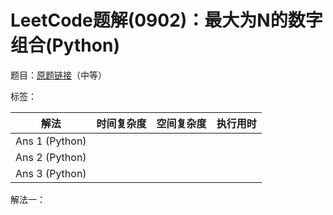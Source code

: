 # LeetCode题解(0902)：最大为N的数字组合(Python)

题目：[原题链接](https://leetcode-cn.com/problems/numbers-at-most-n-given-digit-set/)（中等）

标签：

| 解法           | 时间复杂度 | 空间复杂度 | 执行用时 |
| -------------- | ---------- | ---------- | -------- |
| Ans 1 (Python) |            |            |          |
| Ans 2 (Python) |            |            |          |
| Ans 3 (Python) |            |            |          |

解法一：

